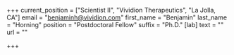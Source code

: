 +++
current_position = ["Scientist II", "Vividion Therapeutics", "La Jolla, CA"]
email = "benjaminh@vividion.com"
first_name = "Benjamin"
last_name = "Horning"
position = "Postdoctoral Fellow"
suffix = "Ph.D."
[lab]
text = ""
url = ""

+++
